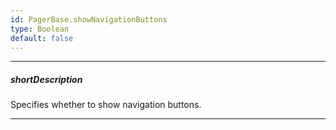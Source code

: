 ```yaml
---
id: PagerBase.showNavigationButtons
type: Boolean
default: false
---
```

---
##### shortDescription
Specifies whether to show navigation buttons.

---
